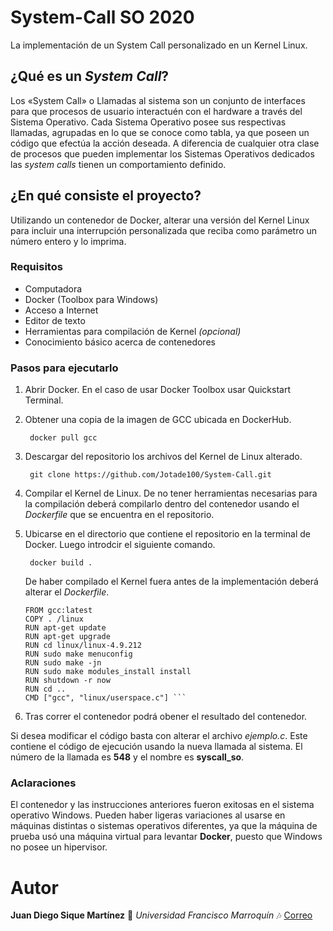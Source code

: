 # System-Call SO 2020
 La implementación de un System Call personalizado en un Kernel Linux. 

## ¿Qué es un _System Call_?
Los «System Call» o Llamadas al sistema son un conjunto de interfaces para que procesos de usuario interactuén con el hardware a través del Sistema Operativo. Cada Sistema Operativo posee sus respectivas llamadas, agrupadas en lo que se conoce como tabla, ya que poseen un código que efectúa la acción deseada.
A diferencia de cualquier otra clase de procesos que pueden implementar los Sistemas Operativos dedicados las _system calls_ tienen un comportamiento definido.

 
## ¿En qué consiste el proyecto?
Utilizando un contenedor de Docker, alterar una versión del Kernel Linux para incluir una interrupción personalizada que reciba como parámetro un número entero y lo imprima.

### Requisitos
* Computadora
* Docker (Toolbox para Windows) 
* Acceso a Internet
* Editor de texto
* Herramientas para compilación de Kernel _(opcional)_
* Conocimiento básico acerca de contenedores


### Pasos para ejecutarlo
1. Abrir Docker. En el caso de usar Docker Toolbox usar Quickstart Terminal.
2. Obtener una copia de la imagen de GCC ubicada en DockerHub.

    ``` docker pull gcc```

3. Descargar del repositorio los archivos del Kernel de Linux alterado. 

    ``` git clone https://github.com/Jotade100/System-Call.git```

4. Compilar el Kernel de Linux. De no tener herramientas necesarias para la compilación deberá compilarlo dentro del contenedor usando el _Dockerfile_ que se encuentra en el repositorio.
5. Ubicarse en el directorio que contiene el repositorio en la terminal de Docker. Luego introdcir el siguiente comando.

    ``` docker build .```

    De haber compilado el Kernel fuera antes de la implementación deberá alterar el _Dockerfile_.
    ``` 
    FROM gcc:latest
    COPY . /linux
    RUN apt-get update
    RUN apt-get upgrade
    RUN cd linux/linux-4.9.212
    RUN sudo make menuconfig
    RUN sudo make -jn
    RUN sudo make modules_install install
    RUN shutdown -r now
    RUN cd ..
    CMD ["gcc", "linux/userspace.c"] ```
6. Tras correr el contenedor podrá obener el resultado del contenedor.


Si desea modificar el código basta con alterar el archivo _ejemplo.c_. Este contiene el código de ejecución usando la nueva llamada al sistema. El número de la llamada es **548** y el nombre es **syscall_so**.

### Aclaraciones
El contenedor y las instrucciones anteriores fueron exitosas en el sistema operativo Windows. Pueden haber ligeras variaciones al usarse en máquinas distintas o sistemas operativos diferentes, ya que la máquina de prueba usó una máquina virtual para levantar **Docker**, puesto que Windows no posee un hipervisor.

# Autor
**Juan Diego Sique Martínez** :musical_keyboard: *Universidad Francisco Marroquín* :notes: [Correo](juandiegosique@ufm.edu)
